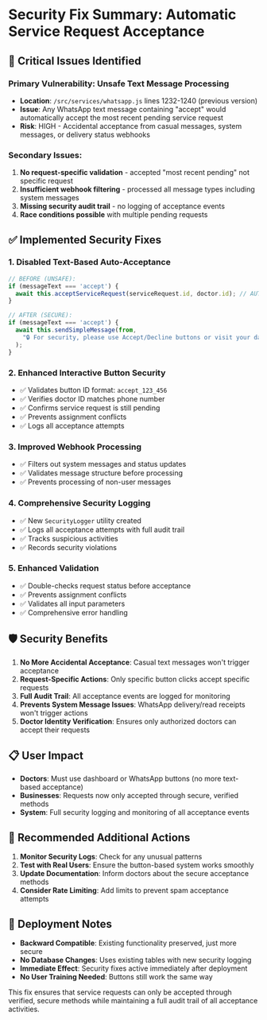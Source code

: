 # Security Fix Summary: Automatic Service Request Acceptance

## 🚨 **Critical Issues Identified**

### Primary Vulnerability: Unsafe Text Message Processing
- **Location**: `/src/services/whatsapp.js` lines 1232-1240 (previous version)
- **Issue**: Any WhatsApp text message containing "accept" would automatically accept the most recent pending service request
- **Risk**: HIGH - Accidental acceptance from casual messages, system messages, or delivery status webhooks

### Secondary Issues:
1. **No request-specific validation** - accepted "most recent pending" not specific request
2. **Insufficient webhook filtering** - processed all message types including system messages  
3. **Missing security audit trail** - no logging of acceptance events
4. **Race conditions possible** with multiple pending requests

## ✅ **Implemented Security Fixes**

### 1. **Disabled Text-Based Auto-Acceptance**
```javascript
// BEFORE (UNSAFE):
if (messageText === 'accept') {
  await this.acceptServiceRequest(serviceRequest.id, doctor.id); // AUTO-ACCEPTED!
}

// AFTER (SECURE):
if (messageText === 'accept') {
  await this.sendSimpleMessage(from, 
    "🔒 For security, please use Accept/Decline buttons or visit your dashboard"
  );
}
```

### 2. **Enhanced Interactive Button Security**
- ✅ Validates button ID format: `accept_123_456`
- ✅ Verifies doctor ID matches phone number
- ✅ Confirms service request is still pending
- ✅ Prevents assignment conflicts
- ✅ Logs all acceptance attempts

### 3. **Improved Webhook Processing**
- ✅ Filters out system messages and status updates
- ✅ Validates message structure before processing
- ✅ Prevents processing of non-user messages

### 4. **Comprehensive Security Logging**
- ✅ New `SecurityLogger` utility created
- ✅ Logs all acceptance attempts with full audit trail
- ✅ Tracks suspicious activities
- ✅ Records security violations

### 5. **Enhanced Validation**
- ✅ Double-checks request status before acceptance
- ✅ Prevents assignment conflicts
- ✅ Validates all input parameters
- ✅ Comprehensive error handling

## 🛡️ **Security Benefits**

1. **No More Accidental Acceptance**: Casual text messages won't trigger acceptance
2. **Request-Specific Actions**: Only specific button clicks accept specific requests
3. **Full Audit Trail**: All acceptance events are logged for monitoring
4. **Prevents System Message Issues**: WhatsApp delivery/read receipts won't trigger actions
5. **Doctor Identity Verification**: Ensures only authorized doctors can accept their requests

## 📋 **User Impact**

- **Doctors**: Must use dashboard or WhatsApp buttons (no more text-based acceptance)
- **Businesses**: Requests now only accepted through secure, verified methods
- **System**: Full security logging and monitoring of all acceptance events

## 🔄 **Recommended Additional Actions**

1. **Monitor Security Logs**: Check for any unusual patterns
2. **Test with Real Users**: Ensure the button-based system works smoothly
3. **Update Documentation**: Inform doctors about the secure acceptance methods
4. **Consider Rate Limiting**: Add limits to prevent spam acceptance attempts

## 🚀 **Deployment Notes**

- **Backward Compatible**: Existing functionality preserved, just more secure
- **No Database Changes**: Uses existing tables with new security logging
- **Immediate Effect**: Security fixes active immediately after deployment
- **No User Training Needed**: Buttons still work the same way

This fix ensures that service requests can only be accepted through verified, secure methods while maintaining a full audit trail of all acceptance activities.
